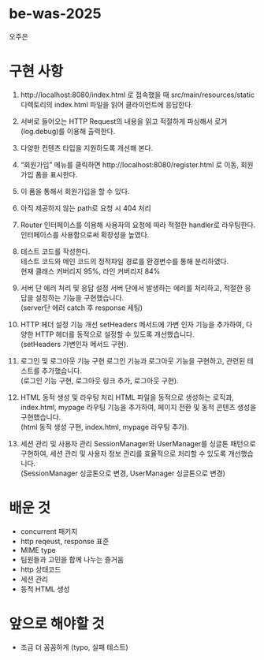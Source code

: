 # be-was-2025
오주은

# 구현 사항
1. http://localhost:8080/index.html 로 접속했을 때 src/main/resources/static 디렉토리의 index.html 파일을 읽어 클라이언트에 응답한다.
2. 서버로 들어오는 HTTP Request의 내용을 읽고 적절하게 파싱해서 로거(log.debug)를 이용해 출력한다.
3. 다양한 컨텐츠 타입을 지원하도록 개선해 본다.
4. “회원가입” 메뉴를 클릭하면 http://localhost:8080/register.html 로 이동, 회원가입 폼을 표시한다.
5. 이 폼을 통해서 회원가입을 할 수 있다.

6. 아직 제공하지 않는 path로 요청 시 404 처리  
7. Router 인터페이스를 이용해 사용자의 요청에 따라 적절한 handler로 라우팅한다.  
    인터페이스를 사용함으로써 확장성을 높였다.
8. 테스트 코드를 작성한다.  
   테스트 코드와 메인 코드의 정적파일 경로를 환경변수를 통해 분리하였다.  
  현재 클래스 커버리지 95%, 라인 커버리지 84%
10. 서버 단 에러 처리 및 응답 설정
    서버 단에서 발생하는 에러를 처리하고, 적절한 응답을 설정하는 기능을 구현했습니다.  
    (server단 에러 catch 후 response 세팅)
11. HTTP 헤더 설정 기능 개선
    setHeaders 메서드에 가변 인자 기능을 추가하여, 다양한 HTTP 헤더를 동적으로 설정할 수 있도록 개선했습니다.  
    (setHeaders 가변인자 메서드 구현). 
12. 로그인 및 로그아웃 기능 구현
    로그인 기능과 로그아웃 기능을 구현하고, 관련된 테스트를 추가했습니다.  
    (로그인 기능 구현, 로그아웃 링크 추가, 로그아웃 구현). 
13. HTML 동적 생성 및 라우팅 처리
    HTML 파일을 동적으로 생성하는 로직과, index.html, mypage 라우팅 기능을 추가하여, 페이지 전환 및 동적 콘텐츠 생성을 구현했습니다.   
    (html 동적 생성 구현, index.html, mypage 라우팅 추가). 
14. 세션 관리 및 사용자 관리
    SessionManager와 UserManager를 싱글톤 패턴으로 구현하여, 세션 관리 및 사용자 정보 관리를 효율적으로 처리할 수 있도록 개선했습니다.  
    (SessionManager 싱글톤으로 변경, UserManager 싱글톤으로 변경)  



# 배운 것
- concurrent 패키지
- http reqeust, response 표준
- MIME type
- 팀원들과 고민을 함께 나누는 즐거움
- http 상태코드
- 세션 관리
- 동적 HTML 생성

# 앞으로 해야할 것
- 조금 더 꼼꼼하게 (typo, 실패 테스트)

